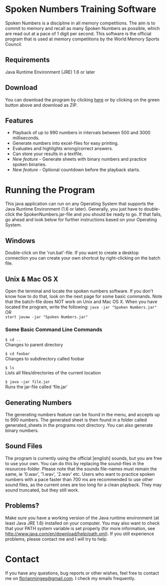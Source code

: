 # Spoken Numbers Training Software

Spoken Numbers is a discipline in all memory competitions. The aim is to commit to memory and recall as many Spoken Numbers as possible, which are read out at a pace of 1 digit per second. This software is the official program that is used at memory competitions by the World Memory Sports Council.

## Requirements

Java Runtime Environment (JRE) 1.6 or later

## Download

You can download the program by clicking [here](https://github.com/SvenFlorian/Spoken-Numbers/archive/master.zip) or by clicking on the green button above and download as ZIP. 

## Features
* Playback of up to 990 numbers in intervals between 500 and 3000 milliseconds.
* Generate numbers into excel-files for easy printing.
* Evaluates and highlights wrong/correct answers.
* Can store your results in a textfile.
* *New feature* - Generate sheets with binary numbers and practice spoken binaries.
* *New feature* - Optional countdown before the playback starts.

# Running the Program

This java application can run on any Operating System that supports the Java Runtime Environment (1.6 or later). Generally, you just have to double-click the SpokenNumbers.jar-file and you should be ready to go. If that fails, go ahead and look below for further instructions based on your Operating System.

## Windows
Double-click on the 'run.bat'-file. If you want to create a desktop connection you can create your own shortcut by right-clicking on the batch file.

## Unix & Mac OS X

Open the terminal and locate the spoken numbers software. If you don't know how to do that, look on the next page for some basic commands. Note that the batch-file does NOT work on Unix and Mac OS X. When you have located the program, write the following: 
` java -jar "Spoken Numbers.jar" `  
OR  
`start javaw -jar "Spoken Numbers.jar"`

### Some Basic Command Line Commands

`$ cd ..`  
Changes to parent directory 

`$ cd foobar`  
Changes to subdirectory called foobar 

`$ ls`  
Lists all files/directories of the current location 

`$ java –jar file.jar`  
Runs the jar-file called ‘file.jar’


## Generating Numbers
The generating numbers feature can be found in the menu, and accepts up to 990 numbers. The generated sheet is then found in a folder called generated_sheets in the programs root directory. You can also generate binary numbers.

## Sound Files

The program is currently using the official [english] sounds, but you are free to use your own. You can do this by replacing the sound-files in the resources-folder. Please note that the sounds file-names must remain the same, ie '0.wav', '1.wav', '2.wav' etc.
Users who want to practice spoken numbers with a pace faster than 700 ms are recommended to use other sound files, as the current ones are too long for a clean playback. They may sound truncated, but they still work.


## Problems?

Make sure you have a working version of the Java runtime environment (at least Java JRE 1.6) installed on your computer. You may also want to check that your PATH system variable is set properly (for more information, see http://www.java.com/en/download/help/path.xml). If you still experience problems, please contact me and I will try to help.

# Contact

If you have any questions, bug reports or other wishes, feel free to contact me on florianminges@gmail.com. I check my emails frequently.
